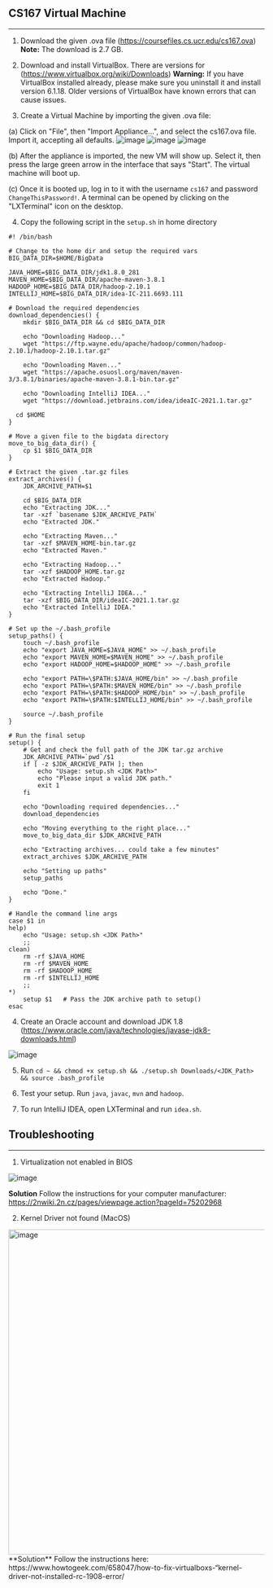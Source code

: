 ## CS167 Virtual Machine
---------------------------------------------------------------

1. Download the given .ova file 
(https://coursefiles.cs.ucr.edu/cs167.ova)
**Note:** The download is 2.7 GB. 

2. Download and install VirtualBox. There are versions for 
(https://www.virtualbox.org/wiki/Downloads)
**Warning:** If you have VirtualBox installed already, please make sure you uninstall it and install version 6.1.18. Older versions of VirtualBox have known errors that can cause issues.

3. Create a Virtual Machine by importing the given .ova file:

(a) Click on "File", then "Import Appliance...", and select the cs167.ova file. Import it, accepting all defaults.
![image](https://user-images.githubusercontent.com/7341082/114063974-05f8e200-984e-11eb-945f-4522d5175e8a.png)
![image](https://user-images.githubusercontent.com/7341082/114064122-2b85eb80-984e-11eb-9bbe-30fd4270fad8.png)
![image](https://user-images.githubusercontent.com/7341082/114065493-92f06b00-984f-11eb-9711-17ffd2de847e.png)

(b) After the appliance is imported, the new VM will show up. Select it, then press the large green arrow in the interface that says "Start". The virtual machine will boot up.

(c) Once it is booted up, log in to it with the username `cs167` and password `ChangeThisPassword!`. A terminal can be opened by clicking on the "LXTerminal" icon on the desktop. 


4. Copy the following script in the `setup.sh` in home directory
```
#! /bin/bash
 
# Change to the home dir and setup the required vars
BIG_DATA_DIR=$HOME/BigData
 
JAVA_HOME=$BIG_DATA_DIR/jdk1.8.0_281
MAVEN_HOME=$BIG_DATA_DIR/apache-maven-3.8.1
HADOOP_HOME=$BIG_DATA_DIR/hadoop-2.10.1
INTELLIJ_HOME=$BIG_DATA_DIR/idea-IC-211.6693.111
 
# Download the required dependencies
download_dependencies() {
	mkdir $BIG_DATA_DIR && cd $BIG_DATA_DIR
 
	echo "Downloading Hadoop..."
	wget "https://ftp.wayne.edu/apache/hadoop/common/hadoop-2.10.1/hadoop-2.10.1.tar.gz"	
 
	echo "Downloading Maven..."
	wget "https://apache.osuosl.org/maven/maven-3/3.8.1/binaries/apache-maven-3.8.1-bin.tar.gz"
 
	echo "Downloading IntelliJ IDEA..."
	wget "https://download.jetbrains.com/idea/ideaIC-2021.1.tar.gz"
  
  cd $HOME
}
 
# Move a given file to the bigdata directory
move_to_big_data_dir() {
	cp $1 $BIG_DATA_DIR
}
 
# Extract the given .tar.gz files
extract_archives() {
	JDK_ARCHIVE_PATH=$1
 
	cd $BIG_DATA_DIR
	echo "Extracting JDK..."
	tar -xzf `basename $JDK_ARCHIVE_PATH`
	echo "Extracted JDK."
 
	echo "Extracting Maven..."
	tar -xzf $MAVEN_HOME-bin.tar.gz 
	echo "Extracted Maven."
 
	echo "Extracting Hadoop..."
	tar -xzf $HADOOP_HOME.tar.gz
	echo "Extracted Hadoop."
 
	echo "Extracting IntelliJ IDEA..."
	tar -xzf $BIG_DATA_DIR/ideaIC-2021.1.tar.gz
	echo "Extracted IntelliJ IDEA."
}
 
# Set up the ~/.bash_profile
setup_paths() {
	touch ~/.bash_profile
	echo "export JAVA_HOME=$JAVA_HOME" >> ~/.bash_profile
	echo "export MAVEN_HOME=$MAVEN_HOME" >> ~/.bash_profile
	echo "export HADOOP_HOME=$HADOOP_HOME" >> ~/.bash_profile
 
	echo "export PATH=\$PATH:$JAVA_HOME/bin" >> ~/.bash_profile
	echo "export PATH=\$PATH:$MAVEN_HOME/bin" >> ~/.bash_profile
	echo "export PATH=\$PATH:$HADOOP_HOME/bin" >> ~/.bash_profile
	echo "export PATH=\$PATH:$INTELLIJ_HOME/bin" >> ~/.bash_profile
 
	source ~/.bash_profile 
}
 
# Run the final setup
setup() {
	# Get and check the full path of the JDK tar.gz archive
	JDK_ARCHIVE_PATH=`pwd`/$1
	if [ -z $JDK_ARCHIVE_PATH ]; then
		echo "Usage: setup.sh <JDK Path>"
		echo "Please input a valid JDK path."
		exit 1
	fi
 
	echo "Downloading required dependencies..."
	download_dependencies
 
	echo "Moving everything to the right place..." 
	move_to_big_data_dir $JDK_ARCHIVE_PATH
 
	echo "Extracting archives... could take a few minutes"
	extract_archives $JDK_ARCHIVE_PATH
 
	echo "Setting up paths"
	setup_paths
 
	echo "Done."
}
 
# Handle the command line args
case $1 in
help)
	echo "Usage: setup.sh <JDK Path>"
	;;
clean)
	rm -rf $JAVA_HOME
	rm -rf $MAVEN_HOME
	rm -rf $HADOOP_HOME
	rm -rf $INTELLIJ_HOME
	;;
*)
	setup $1   # Pass the JDK archive path to setup()
esac
```

4. Create an Oracle account and download JDK 1.8
(https://www.oracle.com/java/technologies/javase-jdk8-downloads.html)

![image](https://user-images.githubusercontent.com/7341082/114067512-bfa58200-9851-11eb-9bec-67fe7912195d.png)

5. Run `cd ~ && chmod +x setup.sh && ./setup.sh Downloads/<JDK_Path> && source .bash_profile`

6. Test your setup. Run `java`, `javac`, `mvn` and `hadoop`.

7. To run IntelliJ IDEA, open LXTerminal and run `idea.sh`.

## Troubleshooting
----------------------------

1. Virtualization not enabled in BIOS

![image](https://user-images.githubusercontent.com/7341082/114065712-d054f880-984f-11eb-93d2-afe6eb9c7436.png)

**Solution** Follow the instructions for your computer manufacturer: https://2nwiki.2n.cz/pages/viewpage.action?pageId=75202968

2. Kernel Driver not found (MacOS)
<img width="639" alt="image" src="https://user-images.githubusercontent.com/7341082/114073012-ae5f7400-9857-11eb-8e9c-160e68a0253b.png">
**Solution** Follow the instructions here: https://www.howtogeek.com/658047/how-to-fix-virtualboxs-“kernel-driver-not-installed-rc-1908-error/
